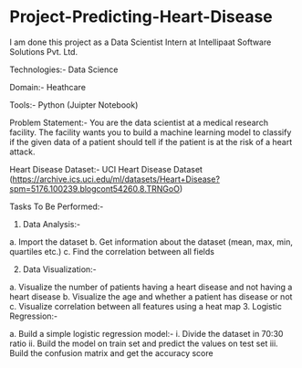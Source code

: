 # Project-Predicting-Heart-Disease

I am done this project as a Data Scientist Intern at Intellipaat Software Solutions Pvt. Ltd.

Technologies:- Data Science

Domain:- Heathcare

Tools:- Python (Juipter Notebook)

Problem Statement:- You are the data scientist at a medical research facility. The facility wants you to build a machine learning model to classify if the given data of a patient should tell if the patient is at the risk of a heart attack.

Heart Disease Dataset:-
UCI Heart Disease Dataset
(https://archive.ics.uci.edu/ml/datasets/Heart+Disease?spm=5176.100239.blogcont54260.8.TRNGoO)

Tasks To Be Performed:-
 1. Data Analysis:-

 a. Import the dataset
 b. Get information about the dataset (mean, max, min, quartiles etc.)
 c. Find the correlation between all fields
 
 2. Data Visualization:-

 a. Visualize the number of patients having a heart disease and not having
 a heart disease
 b. Visualize the age and whether a patient has disease or not
 c. Visualize correlation between all features using a heat map
 3. Logistic Regression:-
 
 a. Build a simple logistic regression model:-
 i. Divide the dataset in 70:30 ratio
 ii. Build the model on train set and predict the values on test set
 iii. Build the confusion matrix and get the accuracy score
